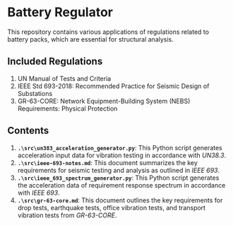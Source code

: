 # Battery Regulator

This repository contains various applications of 
regulations related to battery packs, which are 
essential for structural analysis.

## Included Regulations

1. UN Manual of Tests and Criteria
2. IEEE Std 693-2018: Recommended Practice for Seismic Design of Substations
3. GR-63-CORE: Network Equipment-Building System (NEBS) Requirements: Physical Protection 

## Contents

1. **`.\src\un383_acceleration_generator.py`**: This Python script 
   generates acceleration input data for vibration testing in accordance 
   with *UN38.3*.
2. **`.\src\ieee-693-notes.md`**: This document summarizes the key 
   requirements for seismic testing and analysis as outlined in *IEEE 693*.
3. **`.\src\ieee_693_spectrum_generator.py`**: This Python script
   generates the acceleration data of requirement response spectrum 
   in accordance with *IEEE 693*.
4. **`.\src\gr-63-core.md`**: This document outlines the key requirements 
   for drop tests, earthquake tests, office vibration tests, and transport 
   vibration tests from *GR-63-CORE*.
